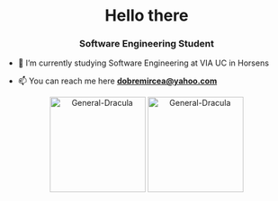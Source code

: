 <h1 align="center">Hello there</h1>
<h3 align="center">Software Engineering Student</h3>

- 🔭 I’m currently studying Software Engineering at VIA UC in Horsens

- 📫 You can reach me here **dobremircea@yahoo.com**



<p align="center"><img height="170px" align="center" src="https://github-readme-stats.vercel.app/api/top-langs/?username=General-Dracula&layout=compact&theme=dracula" alt="General-Dracula" /> <img height="170px" align="center" src="https://github-readme-stats.vercel.app/api?username=General-Dracula &theme=dracula" alt="General-Dracula" /></p>
